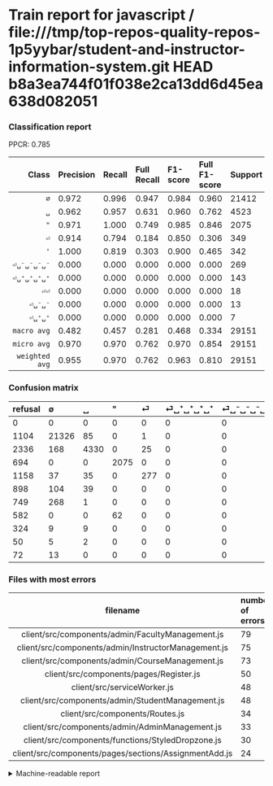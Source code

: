 # Train report for javascript / file:///tmp/top-repos-quality-repos-1p5yybar/student-and-instructor-information-system.git HEAD b8a3ea744f01f038e2ca13dd6d45ea638d082051

### Classification report

PPCR: 0.785

| Class | Precision | Recall | Full Recall | F1-score | Full F1-score | Support | Full Support | PPCR |
|------:|:----------|:-------|:------------|:---------|:---------|:--------|:-------------|:-----|
| `∅` | 0.972| 0.996| 0.947| 0.984| 0.960| 21412| 22516| 0.951 |
| `␣` | 0.962| 0.957| 0.631| 0.960| 0.762| 4523| 6859| 0.659 |
| `"` | 0.971| 1.000| 0.749| 0.985| 0.846| 2075| 2769| 0.749 |
| `⏎` | 0.914| 0.794| 0.184| 0.850| 0.306| 349| 1507| 0.232 |
| `'` | 1.000| 0.819| 0.303| 0.900| 0.465| 342| 924| 0.370 |
| `⏎␣⁻␣⁻␣⁻␣⁻` | 0.000| 0.000| 0.000| 0.000| 0.000| 269| 1018| 0.264 |
| `⏎␣⁺␣⁺␣⁺␣⁺` | 0.000| 0.000| 0.000| 0.000| 0.000| 143| 1041| 0.137 |
| `⏎⏎` | 0.000| 0.000| 0.000| 0.000| 0.000| 18| 342| 0.053 |
| `⏎␣⁻␣⁻` | 0.000| 0.000| 0.000| 0.000| 0.000| 13| 85| 0.153 |
| `⏎␣⁺␣⁺` | 0.000| 0.000| 0.000| 0.000| 0.000| 7| 57| 0.123 |
| `macro avg` | 0.482| 0.457| 0.281| 0.468| 0.334| 29151| 37118| 0.785 |
| `micro avg` | 0.970| 0.970| 0.762| 0.970| 0.854| 29151| 37118| 0.785 |
| `weighted avg` | 0.955| 0.970| 0.762| 0.963| 0.810| 29151| 37118| 0.785 |

### Confusion matrix

|refusal|  ∅| ␣| "| ⏎| ⏎␣⁺␣⁺␣⁺␣⁺| ⏎␣⁻␣⁻␣⁻␣⁻| '| ⏎⏎| ⏎␣⁺␣⁺| ⏎␣⁻␣⁻| 
|:---|:---|:---|:---|:---|:---|:---|:---|:---|:---|:---|
|0 |0 |0 |0 |0 |0 |0 |0 |0 |0 |0 |
|1104 |21326 |85 |0 |1 |0 |0 |0 |0 |0 |0 |
|2336 |168 |4330 |0 |25 |0 |0 |0 |0 |0 |0 |
|694 |0 |0 |2075 |0 |0 |0 |0 |0 |0 |0 |
|1158 |37 |35 |0 |277 |0 |0 |0 |0 |0 |0 |
|898 |104 |39 |0 |0 |0 |0 |0 |0 |0 |0 |
|749 |268 |1 |0 |0 |0 |0 |0 |0 |0 |0 |
|582 |0 |0 |62 |0 |0 |0 |280 |0 |0 |0 |
|324 |9 |9 |0 |0 |0 |0 |0 |0 |0 |0 |
|50 |5 |2 |0 |0 |0 |0 |0 |0 |0 |0 |
|72 |13 |0 |0 |0 |0 |0 |0 |0 |0 |0 |

### Files with most errors

| filename | number of errors|
|:----:|:-----|
| client/src/components/admin/FacultyManagement.js | 79 |
| client/src/components/admin/InstructorManagement.js | 75 |
| client/src/components/admin/CourseManagement.js | 73 |
| client/src/components/pages/Register.js | 50 |
| client/src/serviceWorker.js | 48 |
| client/src/components/admin/StudentManagement.js | 48 |
| client/src/components/Routes.js | 34 |
| client/src/components/admin/AdminManagement.js | 33 |
| client/src/components/functions/StyledDropzone.js | 30 |
| client/src/components/pages/sections/AssignmentAdd.js | 24 |

<details>
    <summary>Machine-readable report</summary>
```json
{
  "cl_report": {"\"": {"f1-score": 0.9852801519468186, "precision": 0.970987365465606, "recall": 1.0, "support": 2075}, "\u0027": {"f1-score": 0.9003215434083601, "precision": 1.0, "recall": 0.8187134502923976, "support": 342}, "macro avg": {"f1-score": 0.46790381745118087, "precision": 0.48196450475132757, "recall": 0.4565722492263262, "support": 29151}, "micro avg": {"f1-score": 0.9703955267400776, "precision": 0.9703955267400776, "recall": 0.9703955267400776, "support": 29151}, "weighted avg": {"f1-score": 0.9625943801076959, "precision": 0.9553457042099197, "recall": 0.9703955267400776, "support": 29151}, "\u2205": {"f1-score": 0.984080107055512, "precision": 0.9724578203374373, "recall": 0.995983560620213, "support": 21412}, "\u23ce": {"f1-score": 0.8496932515337422, "precision": 0.9141914191419142, "recall": 0.7936962750716332, "support": 349}, "\u23ce\u23ce": {"f1-score": 0.0, "precision": 0.0, "recall": 0.0, "support": 18}, "\u23ce\u2423\u207a\u2423\u207a": {"f1-score": 0.0, "precision": 0.0, "recall": 0.0, "support": 7}, "\u23ce\u2423\u207a\u2423\u207a\u2423\u207a\u2423\u207a": {"f1-score": 0.0, "precision": 0.0, "recall": 0.0, "support": 143}, "\u23ce\u2423\u207b\u2423\u207b": {"f1-score": 0.0, "precision": 0.0, "recall": 0.0, "support": 13}, "\u23ce\u2423\u207b\u2423\u207b\u2423\u207b\u2423\u207b": {"f1-score": 0.0, "precision": 0.0, "recall": 0.0, "support": 269}, "\u2423": {"f1-score": 0.959663120567376, "precision": 0.9620084425683182, "recall": 0.9573292062790183, "support": 4523}},
  "cl_report_full": {"\"": {"f1-score": 0.8459029759478189, "precision": 0.970987365465606, "recall": 0.7493680028891296, "support": 2769}, "\u0027": {"f1-score": 0.4651162790697675, "precision": 1.0, "recall": 0.30303030303030304, "support": 924}, "macro avg": {"f1-score": 0.3339056959471411, "precision": 0.48196450475132757, "recall": 0.28146432516928016, "support": 37118}, "micro avg": {"f1-score": 0.8537325144486864, "precision": 0.9703955267400776, "recall": 0.7621100274799288, "support": 37118}, "weighted avg": {"f1-score": 0.8100998099116854, "precision": 0.9021129013932582, "recall": 0.7621100274799288, "support": 37118}, "\u2205": {"f1-score": 0.9596364127255546, "precision": 0.9724578203374373, "recall": 0.9471486942618582, "support": 22516}, "\u23ce": {"f1-score": 0.3060773480662983, "precision": 0.9141914191419142, "recall": 0.1838088918380889, "support": 1507}, "\u23ce\u23ce": {"f1-score": 0.0, "precision": 0.0, "recall": 0.0, "support": 342}, "\u23ce\u2423\u207a\u2423\u207a": {"f1-score": 0.0, "precision": 0.0, "recall": 0.0, "support": 57}, "\u23ce\u2423\u207a\u2423\u207a\u2423\u207a\u2423\u207a": {"f1-score": 0.0, "precision": 0.0, "recall": 0.0, "support": 1041}, "\u23ce\u2423\u207b\u2423\u207b": {"f1-score": 0.0, "precision": 0.0, "recall": 0.0, "support": 85}, "\u23ce\u2423\u207b\u2423\u207b\u2423\u207b\u2423\u207b": {"f1-score": 0.0, "precision": 0.0, "recall": 0.0, "support": 1018}, "\u2423": {"f1-score": 0.7623239436619719, "precision": 0.9620084425683182, "recall": 0.6312873596734218, "support": 6859}},
  "ppcr": 0.7853602025971227
}
```
</details>
